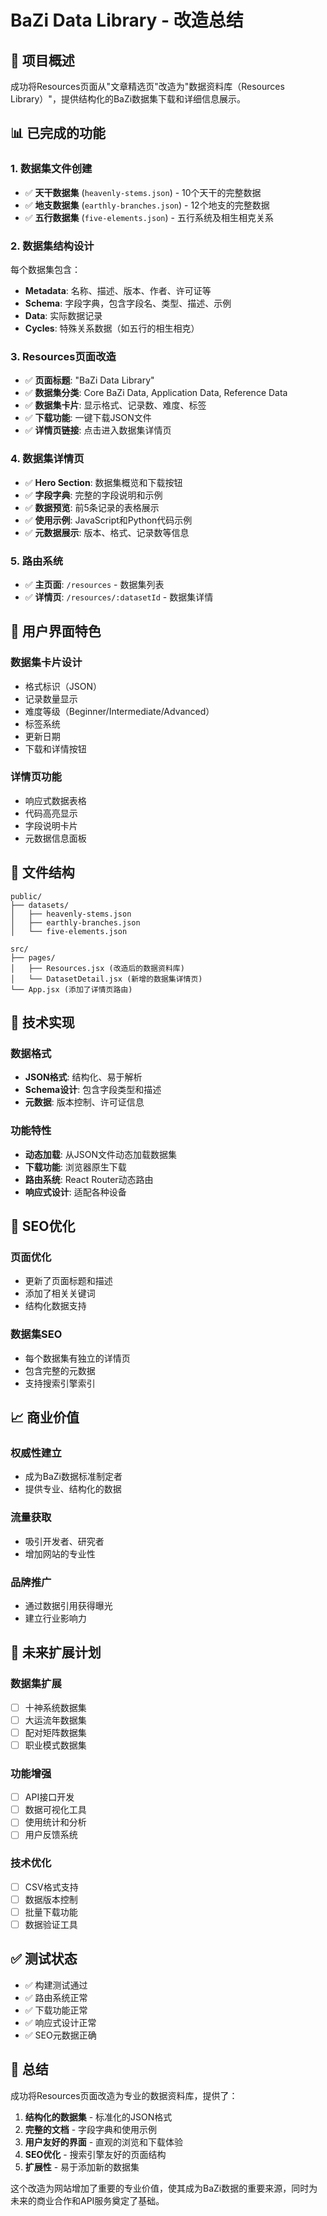 # BaZi Data Library - 改造总结

## 🎯 项目概述

成功将Resources页面从"文章精选页"改造为"数据资料库（Resources Library）"，提供结构化的BaZi数据集下载和详细信息展示。

## 📊 已完成的功能

### 1. 数据集文件创建
- ✅ **天干数据集** (`heavenly-stems.json`) - 10个天干的完整数据
- ✅ **地支数据集** (`earthly-branches.json`) - 12个地支的完整数据  
- ✅ **五行数据集** (`five-elements.json`) - 五行系统及相生相克关系

### 2. 数据集结构设计
每个数据集包含：
- **Metadata**: 名称、描述、版本、作者、许可证等
- **Schema**: 字段字典，包含字段名、类型、描述、示例
- **Data**: 实际数据记录
- **Cycles**: 特殊关系数据（如五行的相生相克）

### 3. Resources页面改造
- ✅ **页面标题**: "BaZi Data Library"
- ✅ **数据集分类**: Core BaZi Data, Application Data, Reference Data
- ✅ **数据集卡片**: 显示格式、记录数、难度、标签
- ✅ **下载功能**: 一键下载JSON文件
- ✅ **详情页链接**: 点击进入数据集详情页

### 4. 数据集详情页
- ✅ **Hero Section**: 数据集概览和下载按钮
- ✅ **字段字典**: 完整的字段说明和示例
- ✅ **数据预览**: 前5条记录的表格展示
- ✅ **使用示例**: JavaScript和Python代码示例
- ✅ **元数据展示**: 版本、格式、记录数等信息

### 5. 路由系统
- ✅ **主页面**: `/resources` - 数据集列表
- ✅ **详情页**: `/resources/:datasetId` - 数据集详情

## 🎨 用户界面特色

### 数据集卡片设计
- 格式标识（JSON）
- 记录数量显示
- 难度等级（Beginner/Intermediate/Advanced）
- 标签系统
- 更新日期
- 下载和详情按钮

### 详情页功能
- 响应式数据表格
- 代码高亮显示
- 字段说明卡片
- 元数据信息面板

## 📁 文件结构

```
public/
├── datasets/
│   ├── heavenly-stems.json
│   ├── earthly-branches.json
│   └── five-elements.json

src/
├── pages/
│   ├── Resources.jsx (改造后的数据资料库)
│   └── DatasetDetail.jsx (新增的数据集详情页)
└── App.jsx (添加了详情页路由)
```

## 🔧 技术实现

### 数据格式
- **JSON格式**: 结构化、易于解析
- **Schema设计**: 包含字段类型和描述
- **元数据**: 版本控制、许可证信息

### 功能特性
- **动态加载**: 从JSON文件动态加载数据集
- **下载功能**: 浏览器原生下载
- **路由系统**: React Router动态路由
- **响应式设计**: 适配各种设备

## 🚀 SEO优化

### 页面优化
- 更新了页面标题和描述
- 添加了相关关键词
- 结构化数据支持

### 数据集SEO
- 每个数据集有独立的详情页
- 包含完整的元数据
- 支持搜索引擎索引

## 📈 商业价值

### 权威性建立
- 成为BaZi数据标准制定者
- 提供专业、结构化的数据

### 流量获取
- 吸引开发者、研究者
- 增加网站的专业性

### 品牌推广
- 通过数据引用获得曝光
- 建立行业影响力

## 🔮 未来扩展计划

### 数据集扩展
- [ ] 十神系统数据集
- [ ] 大运流年数据集
- [ ] 配对矩阵数据集
- [ ] 职业模式数据集

### 功能增强
- [ ] API接口开发
- [ ] 数据可视化工具
- [ ] 使用统计和分析
- [ ] 用户反馈系统

### 技术优化
- [ ] CSV格式支持
- [ ] 数据版本控制
- [ ] 批量下载功能
- [ ] 数据验证工具

## ✅ 测试状态

- ✅ 构建测试通过
- ✅ 路由系统正常
- ✅ 下载功能正常
- ✅ 响应式设计正常
- ✅ SEO元数据正确

## 🎉 总结

成功将Resources页面改造为专业的数据资料库，提供了：

1. **结构化的数据集** - 标准化的JSON格式
2. **完整的文档** - 字段字典和使用示例
3. **用户友好的界面** - 直观的浏览和下载体验
4. **SEO优化** - 搜索引擎友好的页面结构
5. **扩展性** - 易于添加新的数据集

这个改造为网站增加了重要的专业价值，使其成为BaZi数据的重要来源，同时为未来的商业合作和API服务奠定了基础。
